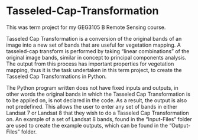 # Tasseled-Cap-Transformation

This was term project for my GEG3105 B Remote Sensing course.

Tasseled Cap Transformation is a conversion of the original bands of an image into a new set of bands that are useful for vegetation mapping. A tasseled-cap transform is performed by taking “linear combinations” of the original image bands, similar in concept to principal components analysis. The output from this process has important properties for vegetation mapping, thus it is the task undertaken in this term project, to create the Tasseled Cap Transformations in Python.

The Python program written does not have fixed inputs and outputs, in other words the original bands in which the Tasseled Cap Transformation is to be applied on, is not declared in the code. As a result, the output is also not predefined. This allows the user to enter any set of bands in either Landsat 7 or Landsat 8 that they wish to do a Tasseled Cap Transformation on. An example of a set of Landsat 8 bands, found in the “Input-Files” folder are used to create the example outputs, which can be found in the “Output-Files” folder.
